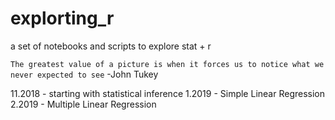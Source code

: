 # explorting_r
a set of notebooks and scripts to explore stat + r

  `The greatest value of a picture is when it forces us to notice what we never expected to see` -John Tukey

11.2018 - starting with statistical inference
1.2019 - Simple Linear Regression
2.2019 - Multiple Linear Regression
